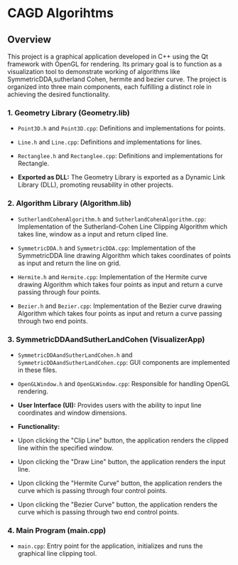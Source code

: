 # CAGD Algorihtms
 
## Overview
This project is a graphical application developed in C++ using the Qt framework with OpenGL for rendering. Its primary goal is to function as a visualization tool to demonstrate working of algorithms like SymmetricDDA,sutherland Cohen, hermite and bezier curve. The project is organized into three main components, each fulfilling a distinct role in achieving the desired functionality.
 
### 1. Geometry Library (Geometry.lib)
   - `Point3D.h` and `Point3D.cpp`: Definitions and implementations for points.
 
   - `Line.h` and `Line.cpp`: Definitions and implementations for lines.
 
   - `Rectanglee.h` and `Rectanglee.cpp`: Definitions and implementations for Rectangle.
 
   - **Exported as DLL:** The Geometry Library is exported as a Dynamic Link Library (DLL), promoting reusability in other projects.
 
### 2. Algorithm Library (Algorithm.lib)
   - `SutherlandCohenAlgorithm.h` and `SutherlandCohenAlgorithm.cpp`: Implementation of the Sutherland-Cohen Line Clipping Algorithm which takes line, window as a input and return cliped line.

   - `SymmetricDDA.h` and `SymmetricDDA.cpp`: Implementation of the SymmetricDDA line drawing  Algorithm which takes coordinates of points as input and return the line on grid.

   - `Hermite.h` and `Hermite.cpp`: Implementation of the Hermite curve drawing Algorithm which takes four points as input and return a curve passing through four points.

   - `Bezier.h` and `Bezier.cpp`: Implementation of the Bezier curve drawing Algorithm which takes four points as input and return a curve passing through two end points.
 
   
 
### 3. SymmetricDDAandSutherLandCohen (VisualizerApp)
   - `SymmetricDDAandSutherLandCohen.h` and `SymmetricDDAandSutherLandCohen.cpp`: GUI components are implemented in these files.
 
   - `OpenGLWindow.h` and `OpenGLWindow.cpp`: Responsible for handling OpenGL rendering.
 
   - **User Interface (UI):** Provides users with the ability to input line coordinates and window dimensions.
   
   - **Functionality:** 
   - Upon clicking the "Clip Line" button, the application renders the clipped line within the specified window.
   - Upon clicking the "Draw Line" button, the application renders the input line.
   - Upon clicking the "Hermite Curve" button, the application renders the curve which is passing through four control points.
   - Upon clicking the "Bezier Curve" button, the application renders the curve which is passing through two end control points.
 
### 4. Main Program (main.cpp)
   - `main.cpp`: Entry point for the application, initializes and runs the graphical line clipping tool.
